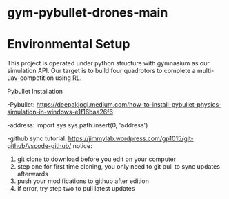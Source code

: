 # gym-pybullet-drones-main

# Environmental Setup
This project is operated under python structure with gymnasium as our simulation API. Our target is to build four quadrotors to complete a multi-uav-competition using RL.

Pybullet Installation

-Pybullet: https://deepakjogi.medium.com/how-to-install-pybullet-physics-simulation-in-windows-e1f16baa26f6

-address:
import sys
sys.path.insert(0, 'address')

-github sync tutorial: https://jimmylab.wordpress.com/gp1015/git-github/vscode-github/
notice:
1. git clone to download before you edit on your computer
2. step one for first time cloning, you only need to git pull to sync updates afterwards
3. push your modifications to github after edition
4. if error, try step two to pull latest updates
